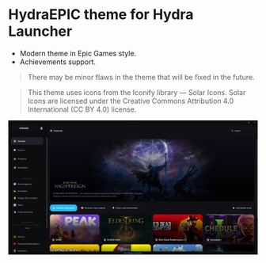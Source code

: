 # HydraEPIC theme for Hydra Launcher

- Modern theme in Epic Games style.
- Achievements support.

> There may be minor flaws in the theme that will be fixed in the future.

> This theme uses icons from the Iconify library — Solar Icons.
> Solar Icons are licensed under the Creative Commons Attribution 4.0 International (CC BY 4.0) license.

![Hydra EPIC](https://github.com/atemmix/HydraEPIC/blob/HydraEPIC/themes/HydraEPIC-oylDwv2y/screenshot.png)
